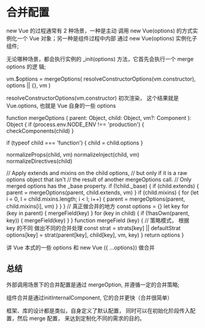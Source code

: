 # 合并配置
new Vue 的过程通常有 2 种场景，⼀种是主动 调⽤ new Vue(options) 的⽅式实例化⼀个 Vue 对象；另⼀种是组件过程中内部 通过 new Vue(options) 实例化⼦组件;

⽆论哪种场景，都会执⾏实例的 _init(options) ⽅法，它⾸先会执⾏⼀个 merge options 的逻 辑;

vm.$options = mergeOptions( resolveConstructorOptions(vm.constructor), options || {}, vm )

resolveConstructorOptions(vm.constructor)  初次渲染， 这个结果就是 Vue.options,  也就是 Vue 自身的一些 options

function mergeOptions (
  parent: Object,
  child: Object,
  vm?: Component
): Object {
  if (process.env.NODE_ENV !== 'production') {
    checkComponents(child)
  }

  if (typeof child === 'function') {
    child = child.options
  }

  normalizeProps(child, vm)
  normalizeInject(child, vm)
  normalizeDirectives(child)

  // Apply extends and mixins on the child options,
  // but only if it is a raw options object that isn't
  // the result of another mergeOptions call.
  // Only merged options has the _base property.
  if (!child._base) {
    if (child.extends) {
      parent = mergeOptions(parent, child.extends, vm)
    }
    if (child.mixins) {
      for (let i = 0, l = child.mixins.length; i < l; i++) {
        parent = mergeOptions(parent, child.mixins[i], vm)
      }
    }
  }
 // 真正做合并的地方
  const options = {}
  let key
  for (key in parent) {
    mergeField(key)
  }
  for (key in child) {
    if (!hasOwn(parent, key)) {
      mergeField(key)
    }
  }
  function mergeField (key) {
    // 策略模式， 根据 key 的不同 做出不同的合并处理
    const strat = strats[key] || defaultStrat
    options[key] = strat(parent[key], child[key], vm, key)
  }
  return options
}


讲 Vue 本式的一些 options 和 new Vue ({ ...options}) 做合并


## 总结
外部调用场景下的合并配置是通过 mergeOption, 并遵循一定的合并策略;

组件合并是通过initInternalComponent, 它的合并更快（合并很简单）

框架、库的设计都是类似，自身定义了默认配置， 同时可以在初始化阶段传入配置，然后 merge 配置， 来达到定制化不同的需求的目的。